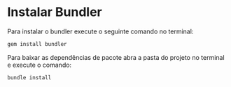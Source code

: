 # Instalar Bundler

Para instalar o bundler execute o seguinte comando no terminal:

```bash
gem install bundler
```

Para baixar as dependências de pacote  abra a pasta do projeto no terminal e execute o comando:

```bash
bundle install
```
